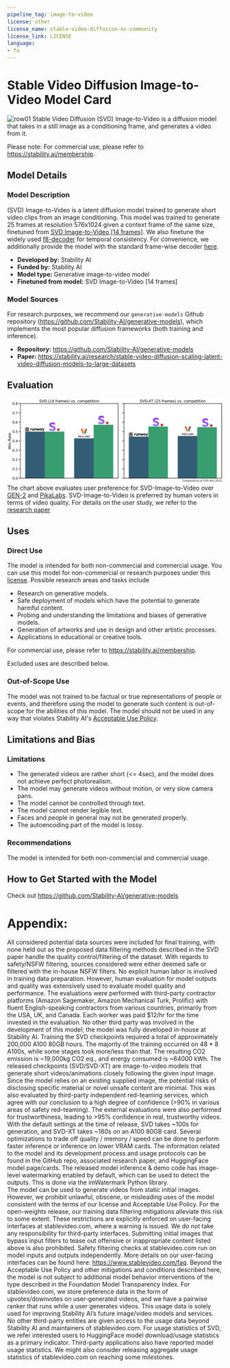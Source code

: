 ```yaml
---
pipeline_tag: image-to-video
license: other
license_name: stable-video-diffusion-nc-community
license_link: LICENSE
language:
- fa
---
```


# Stable Video Diffusion Image-to-Video Model Card

<!-- Provide a quick summary of what the model is/does. -->
![row01](output_tile.gif)
Stable Video Diffusion (SVD) Image-to-Video is a diffusion model that takes in a still image as a conditioning frame, and generates a video from it. 

Please note: For commercial use, please refer to https://stability.ai/membership.

## Model Details

### Model Description

(SVD) Image-to-Video is a latent diffusion model trained to generate short video clips from an image conditioning. 
This model was trained to generate 25 frames at resolution 576x1024 given a context frame of the same size, finetuned from [SVD Image-to-Video [14 frames]](https://huggingface.co/stabilityai/stable-video-diffusion-img2vid).
We also finetune the widely used [f8-decoder](https://huggingface.co/docs/diffusers/api/models/autoencoderkl#loading-from-the-original-format) for temporal consistency. 
For convenience, we additionally provide the model with the 
standard frame-wise decoder [here](https://huggingface.co/stabilityai/stable-video-diffusion-img2vid-xt/blob/main/svd_xt_image_decoder.safetensors).


- **Developed by:** Stability AI
- **Funded by:** Stability AI
- **Model type:** Generative image-to-video model
- **Finetuned from model:** SVD Image-to-Video [14 frames]

### Model Sources

For research purposes, we recommend our `generative-models` Github repository (https://github.com/Stability-AI/generative-models), 
which implements the most popular diffusion frameworks (both training and inference).

- **Repository:** https://github.com/Stability-AI/generative-models
- **Paper:** https://stability.ai/research/stable-video-diffusion-scaling-latent-video-diffusion-models-to-large-datasets


## Evaluation
![comparison](comparison.png)
The chart above evaluates user preference for SVD-Image-to-Video over [GEN-2](https://research.runwayml.com/gen2) and [PikaLabs](https://www.pika.art/).
SVD-Image-to-Video is preferred by human voters in terms of video quality. For details on the user study, we refer to the [research paper](https://stability.ai/research/stable-video-diffusion-scaling-latent-video-diffusion-models-to-large-datasets)

## Uses

### Direct Use

The model is intended for both non-commercial and commercial usage. You can use this model for non-commercial or research purposes under this [license](https://huggingface.co/stabilityai/stable-video-diffusion-img2vid-xt/blob/main/LICENSE). Possible research areas and tasks include

- Research on generative models.
- Safe deployment of models which have the potential to generate harmful content.
- Probing and understanding the limitations and biases of generative models.
- Generation of artworks and use in design and other artistic processes.
- Applications in educational or creative tools.

For commercial use, please refer to https://stability.ai/membership.

Excluded uses are described below.

### Out-of-Scope Use

The model was not trained to be factual or true representations of people or events, 
and therefore using the model to generate such content is out-of-scope for the abilities of this model.
The model should not be used in any way that violates Stability AI's [Acceptable Use Policy](https://stability.ai/use-policy).

## Limitations and Bias

### Limitations
- The generated videos are rather short (<= 4sec), and the model does not achieve perfect photorealism.
- The model may generate videos without motion, or very slow camera pans.
- The model cannot be controlled through text.
- The model cannot render legible text.
- Faces and people in general may not be generated properly.
- The autoencoding part of the model is lossy.


### Recommendations

The model is intended for both non-commercial and commercial usage.

## How to Get Started with the Model

Check out https://github.com/Stability-AI/generative-models

# Appendix: 

All considered potential data sources were included for final training, with none held out as the proposed data filtering methods described in the SVD paper handle the quality control/filtering of the dataset. With regards to safety/NSFW filtering, sources considered were either deemed safe or filtered with the in-house NSFW filters.
No explicit human labor is involved in training data preparation. However, human evaluation for model outputs and quality was extensively used to evaluate model quality and performance. The evaluations were performed with third-party contractor platforms (Amazon Sagemaker, Amazon Mechanical Turk, Prolific) with fluent English-speaking contractors from various countries, primarily from the USA, UK, and Canada. Each worker was paid $12/hr for the time invested in the evaluation.
No other third party was involved in the development of this model; the model was fully developed in-house at Stability AI.
Training the SVD checkpoints required a total of approximately 200,000 A100 80GB hours. The majority of the training occurred on 48 * 8 A100s, while some stages took more/less than that. The resulting CO2 emission is ~19,000kg CO2 eq., and energy consumed is ~64000 kWh.
The released checkpoints (SVD/SVD-XT) are image-to-video models that generate short videos/animations closely following the given input image. Since the model relies on an existing supplied image, the potential risks of disclosing specific material or novel unsafe content are minimal. This was also evaluated by third-party independent red-teaming services, which agree with our conclusion to a high degree of confidence (>90% in various areas of safety red-teaming). The external evaluations were also performed for trustworthiness, leading to >95% confidence in real, trustworthy videos.
With the default settings at the time of release, SVD takes ~100s for generation, and SVD-XT takes ~180s on an A100 80GB card. Several optimizations to trade off quality / memory / speed can be done to perform faster inference or inference on lower VRAM cards.
The information related to the model and its development process and usage protocols can be found in the GitHub repo, associated research paper, and HuggingFace model page/cards. 
The released model inference & demo code has image-level watermarking enabled by default, which can be used to detect the outputs. This is done via the imWatermark Python library.  
The model can be used to generate videos from static initial images. However, we prohibit unlawful, obscene, or misleading uses of the model consistent with the terms of our license and Acceptable Use Policy. For the open-weights release, our training data filtering mitigations alleviate this risk to some extent. These restrictions are explicitly enforced on user-facing interfaces at stablevideo.com, where a warning is issued. We do not take any responsibility for third-party interfaces. Submitting initial images that bypass input filters to tease out offensive or inappropriate content listed above is also prohibited. Safety filtering checks at stablevideo.com run on model inputs and outputs independently. More details on our user-facing interfaces can be found here: https://www.stablevideo.com/faq. Beyond the Acceptable Use Policy and other mitigations and conditions described here, the model is not subject to additional model behavior interventions of the type described in the Foundation Model Transparency Index.
For stablevideo.com, we store preference data in the form of upvotes/downvotes on user-generated videos, and we have a pairwise ranker that runs while a user generates videos. This usage data is solely used for improving Stability AI’s future image/video models and services. No other third-party entities are given access to the usage data beyond Stability AI and maintainers of stablevideo.com. 
For usage statistics of SVD, we refer interested users to HuggingFace model download/usage statistics as a primary indicator. Third-party applications also have reported model usage statistics. We might also consider releasing aggregate usage statistics of stablevideo.com on reaching some milestones.